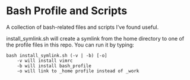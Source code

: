 Bash Profile and Scripts
=========================
A collection of bash-related files and scripts I've found useful.

install\_symlink.sh will create a symlink from the home directory to one of the profile files in this repo. You can run it by typing:

    bash install_symlink.sh (-v | -b) [-o]
        -v will install vimrc
        -b will install bash_profile
        -o will link to _home profile instead of _work

